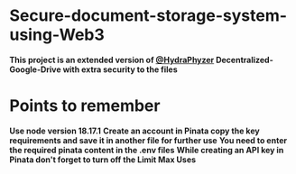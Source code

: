 
# Secure-document-storage-system-using-Web3

**This project is an extended version of [@HydraPhyzer](https://github.com/HydraPhyzer) Decentralized-Google-Drive with extra security to the files** 


# Points to remember

**Use node version 18.17.1**
**Create an account in Pinata copy the key requirements and save it in another file for further use**
**You need to enter the required pinata content in the .env files** 
**While creating an API key in Pinata don't forget to turn off the Limit Max Uses**
